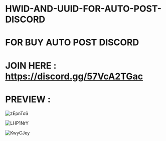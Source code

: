 # HWID-AND-UUID-FOR-AUTO-POST-DISCORD

# FOR BUY AUTO POST DISCORD
# JOIN HERE : https://discord.gg/57VcA2TGac


# PREVIEW : 
![zEpnToS](https://github.com/user-attachments/assets/1a46d2e3-207b-4e36-abb4-34ee349e02d7)







![LHP1NrY](https://github.com/user-attachments/assets/97987f6a-a50c-42a9-b049-efe2ee118b12)








![KwyCJey](https://github.com/user-attachments/assets/c61055d1-3299-480c-b61f-7844152779a1)
